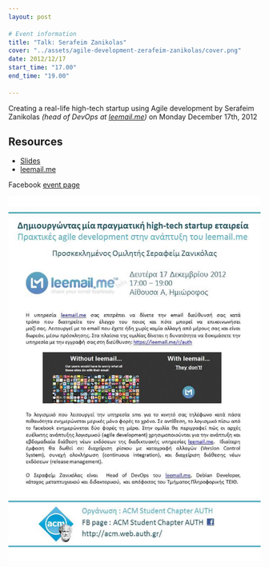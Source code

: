 ```yaml
---
layout: post

# Event information
title: "Talk: Serafeim Zanikolas"
cover: "../assets/agile-development-zerafeim-zanikolas/cover.png"
date: 2012/12/17
start_time: "17.00"
end_time: "19.00"

---
```


Creating a real-life high-tech startup using Agile development by Serafeim Zanikolas _(head of DevOps at [leemail.me](https://leemail.me))_ on Monday December 17th, 2012


## Resources

* [​Slides](../assets/agile-development-zerafeim-zanikolas/leemail-auth.pdf)
* [leemail.me](https://leemail.me)

Facebook [event page](https://www.facebook.com/events/518212698189276/)

<p><a href="../assets/agile-development-zerafeim-zanikolas/poster.jpg"><img class="center" alt="poster" src="../assets/agile-development-zerafeim-zanikolas/poster.jpg" width="724" /></a></p>
